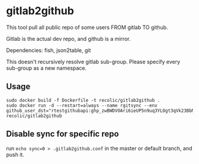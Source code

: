 # gitlab2github

This tool pull all public repo of some users FROM gitlab TO github. 

Gitlab is the actual dev repo, and github is a mirror. 

Dependencies: fish, json2table, git

This doesn't recursively resolve gitlab sub-group. Please specify every sub-group as a new namespace. 

## Usage

```
sudo docker build -f Dockerfile -t recolic/gitlab2github .
sudo docker run -d --restart=always --name rgitsync --env github_user_dst="rtestgithubapi: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" recolic/gitlab2github
```

## Disable sync for specific repo

run `echo sync=0 > .gitlab2github.conf` in the master or default branch, and push it. 

